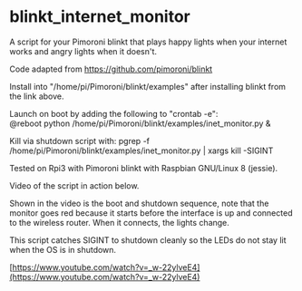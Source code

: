 # blinkt_internet_monitor
A script for your Pimoroni blinkt that plays happy lights when your internet works and angry lights when it doesn't.

Code adapted from https://github.com/pimoroni/blinkt

Install into "/home/pi/Pimoroni/blinkt/examples" after installing blinkt from
the link above.

Launch on boot by adding the following to "crontab -e":    
@reboot python /home/pi/Pimoroni/blinkt/examples/inet_monitor.py &

Kill via shutdown script with:
pgrep -f /home/pi/Pimoroni/blinkt/examples/inet_monitor.py | xargs kill -SIGINT

Tested on Rpi3 with Pimoroni blinkt with Raspbian GNU/Linux 8 (jessie).

Video of the script in action below.  

Shown in the video is the boot and shutdown sequence, note that the monitor goes red because it starts before the interface is up and connected to the wireless router.  When it connects, the lights change.  

This script catches SIGINT to shutdown cleanly so the LEDs do not stay lit when the OS is in shutdown.

[https://www.youtube.com/watch?v=_w-22ylveE4](https://www.youtube.com/watch?v=_w-22ylveE4)
